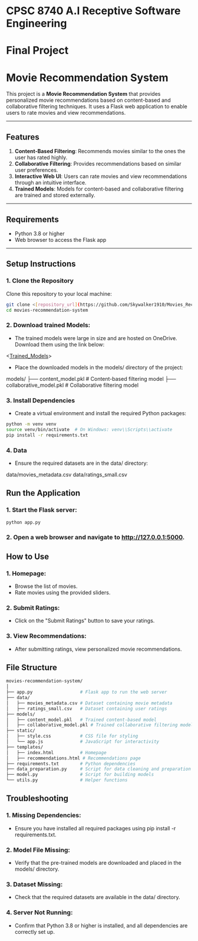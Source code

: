 # CPSC 8740 A.I Receptive Software Engineering
# Final Project
# Movie Recommendation System

This project is a **Movie Recommendation System** that provides personalized movie recommendations based on content-based and collaborative filtering techniques. It uses a Flask web application to enable users to rate movies and view recommendations.

---

## Features
1. **Content-Based Filtering**: Recommends movies similar to the ones the user has rated highly.
2. **Collaborative Filtering**: Provides recommendations based on similar user preferences.
3. **Interactive Web UI**: Users can rate movies and view recommendations through an intuitive interface.
4. **Trained Models**: Models for content-based and collaborative filtering are trained and stored externally.

---

## Requirements
- Python 3.8 or higher
- Web browser to access the Flask app

---

## Setup Instructions

### 1. Clone the Repository
Clone this repository to your local machine:
```bash
git clone <[repository_url](https://github.com/Skywalker1910/Movies_Recommendation_System)>
cd movies-recommendation-system
```
### 2. Download trained Models:
- The trained models were large in size and are hosted on OneDrive. Download them using the link below:

<[Trained_Models](https://clemson-my.sharepoint.com/:f:/g/personal/more_clemson_edu/EuddtKH1EhtCu06fAQ8Et-IBUA4Ty0w24mTqzSAxB0UJuA?e=LseOHA)>

- Place the downloaded models in the models/ directory of the project:

models/
├── content_model.pkl       # Content-based filtering model
├── collaborative_model.pkl # Collaborative filtering model

### 3. Install Dependencies
- Create a virtual environment and install the required Python packages:

```bash
python -m venv venv
source venv/bin/activate  # On Windows: venv\\Scripts\\activate
pip install -r requirements.txt
```
### 4. Data
- Ensure the required datasets are in the data/ directory:

data/movies_metadata.csv
data/ratings_small.csv


## Run the Application

### 1. Start the Flask server:
```bash
python app.py
```
### 2. Open a web browser and navigate to http://127.0.0.1:5000.

## How to Use
### 1. Homepage:
- Browse the list of movies.
- Rate movies using the provided sliders.
### 2. Submit Ratings:
- Click on the "Submit Ratings" button to save your ratings.
### 3. View Recommendations:
- After submitting ratings, view personalized movie recommendations.


## File Structure 
```graphql
movies-recommendation-system/
│
├── app.py                  # Flask app to run the web server
├── data/
│   ├── movies_metadata.csv # Dataset containing movie metadata
│   ├── ratings_small.csv   # Dataset containing user ratings
├── models/
│   ├── content_model.pkl   # Trained content-based model
│   ├── collaborative_model.pkl # Trained collaborative filtering model
├── static/
│   ├── style.css           # CSS file for styling
│   └── app.js              # JavaScript for interactivity
├── templates/
│   ├── index.html          # Homepage
│   ├── recommendations.html # Recommendations page
├── requirements.txt        # Python dependencies
├── data_preparation.py     # Script for data cleaning and preparation
├── model.py                # Script for building models
└── utils.py                # Helper functions
```

## Troubleshooting
### 1. Missing Dependencies:

 - Ensure you have installed all required packages using pip install -r requirements.txt.

### 2. Model File Missing:

- Verify that the pre-trained models are downloaded and placed in the models/ directory.

### 3. Dataset Missing:

- Check that the required datasets are available in the data/ directory.

### 4. Server Not Running:

- Confirm that Python 3.8 or higher is installed, and all dependencies are correctly set up.

